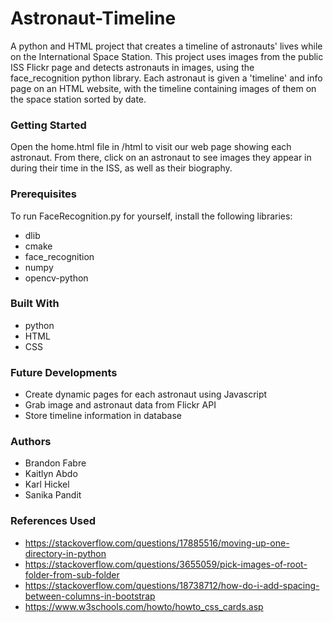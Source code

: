 # Astronaut-Timeline
A python and HTML project that creates a timeline of astronauts' lives while on the International Space Station. This project uses images from the public ISS Flickr page and detects astronauts in images, using the face_recognition python library. Each astronaut is given a 'timeline' and info page on an HTML website, with the timeline containing images of them on the space station sorted by date.

### Getting Started
Open the home.html file in /html to visit our web page showing each astronaut. From there, click on an astronaut to see images they appear in during their time in the ISS, as well as their biography.

### Prerequisites
To run FaceRecognition.py for yourself, install the following libraries:
* dlib
* cmake
* face_recognition
* numpy
* opencv-python

### Built With
* python
* HTML
* CSS

### Future Developments
* Create dynamic pages for each astronaut using Javascript
* Grab image and astronaut data from Flickr API
* Store timeline information in database

### Authors
* Brandon Fabre
* Kaitlyn Abdo
* Karl Hickel
* Sanika Pandit

### References Used
* https://stackoverflow.com/questions/17885516/moving-up-one-directory-in-python
* https://stackoverflow.com/questions/3655059/pick-images-of-root-folder-from-sub-folder
* https://stackoverflow.com/questions/18738712/how-do-i-add-spacing-between-columns-in-bootstrap
* https://www.w3schools.com/howto/howto_css_cards.asp
